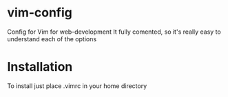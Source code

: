 vim-config
==========

Config for Vim for web-development
It fully comented, so it's really easy to understand each of the options

Installation
===
To install just place .vimrc in your home directory
